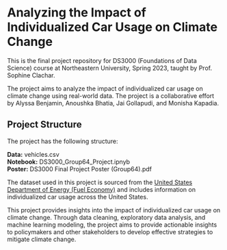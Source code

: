 # Analyzing the Impact of Individualized Car Usage on Climate Change

This is the final project repository for DS3000 (Foundations of Data Science) course at Northeastern University, Spring 2023, taught by Prof. Sophine Clachar.

The project aims to analyze the impact of individualized car usage on climate change using real-world data. The project is a collaborative effort by Alyssa Benjamin, Anoushka Bhatia, Jai Gollapudi, and Monisha Kapadia.

## Project Structure

The project has the following structure:

**Data:** vehicles.csv\
**Notebook:** DS3000_Group64_Project.ipnyb\
**Poster:** DS3000 Final Project Poster (Group64).pdf

The dataset used in this project is sourced from the [United States Department of Energy (Fuel Economy)](https://www.fueleconomy.gov/feg/download.shtml) and includes information on individualized car usage across the United States.



This project provides insights into the impact of individualized car usage on climate change. Through data cleaning, exploratory data analysis, and machine learning modeling, the project aims to provide actionable insights to policymakers and other stakeholders to develop effective strategies to mitigate climate change.
